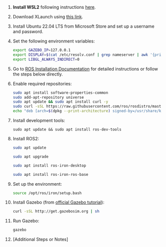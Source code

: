 1. **Install WSL2** following instructions [here](https://learn.microsoft.com/en-us/windows/wsl/install).
2. Download XLaunch using [this link](https://excellmedia.dl.sourceforge.net/project/vcxsrv/vcxsrv/1.20.14.0/vcxsrv-64.1.20.14.0.installer.exe).
3. Install Ubuntu 22.04 LTS from Microsoft Store and set up a username and password.

4. Set the following environment variables:
    ```bash
   export GAZEBO_IP=127.0.0.1
   export DISPLAY=$(cat /etc/resolv.conf | grep nameserver | awk '{print $2}'):0
   export LIBGL_ALWAYS_INDIRECT=0
    ```
5. Go to [ROS Installation Documentation](http://docs.ros.org/en/iron/Installation/Ubuntu-Install-Debians.html) for detailed instructions or follow the steps below directly.

6. Enable required repositories:
   ```bash
   sudo apt install software-properties-common
   sudo add-apt-repository universe
   sudo apt update && sudo apt install curl -y
   sudo curl -sSL https://raw.githubusercontent.com/ros/rosdistro/master/ros.key -o /usr/share/keyrings/ros-archive-keyring.gpg
   echo "deb [arch=$(dpkg --print-architecture) signed-by=/usr/share/keyrings/ros-archive-keyring.gpg] http://packages.ros.org/ros2/ubuntu $(. /etc/os-release && echo $UBUNTU_CODENAME) main" | sudo tee /etc/apt/sources.list.d/ros2.list > /dev/null
    ```

7. Install development tools:
   ```
   sudo apt update && sudo apt install ros-dev-tools
   ```

8. Install ROS2:

    ```bash 
    sudo apt update
    ``` 
    ```bash
    sudo apt upgrade
    ```
    ```bash
    sudo apt install ros-iron-desktop
    ```
    ```bash 
    sudo apt install ros-iron-ros-base
    ```

9. Set up the environment:
   ```bash
   source /opt/ros/iron/setup.bash
   ```

10. Install Gazebo (from [official Gazebo tutorial](https://classic.gazebosim.org/tutorials?tut=install_ubuntu)):
    ```bash
    curl -sSL http://get.gazebosim.org | sh
    ```

11. Run Gazebo:
    ```bash
    gazebo
    ```

12. [Additional Steps or Notes]
